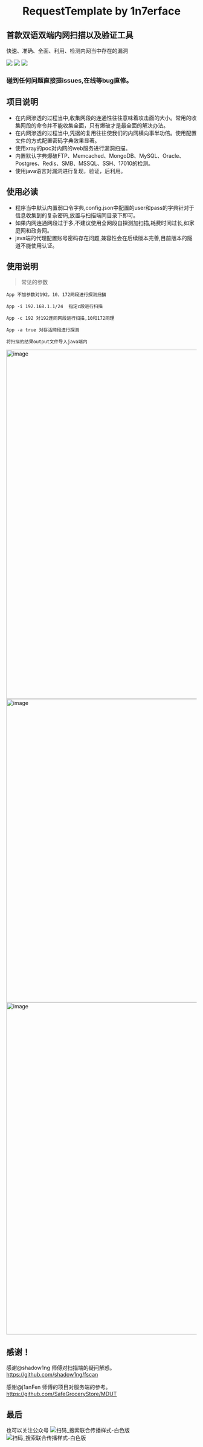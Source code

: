 <h1 align="center">RequestTemplate by 1n7erface</h1>

## 首款双语双端内网扫描以及验证工具
快速、准确、全面、利用、检测内网当中存在的漏洞

![](https://img.shields.io/badge/ReaTeam-%E6%AD%A6%E5%99%A8%E5%BA%93-red) ![](https://img.shields.io/badge/version-beta0.0.1-brightgreen) ![](https://img.shields.io/badge/author-1n7erface-blueviolet)

<h3>碰到任何问题直接提issues,在线等bug直修。</h3>

## 项目说明

- 在内网渗透的过程当中,收集网段的连通性往往意味着攻击面的大小。常用的收集网段的命令并不能收集全面，只有爆破才是最全面的解决办法。
- 在内网渗透的过程当中,凭据的复用往往使我们的内网横向事半功倍。使用配置文件的方式配置密码字典效果显著。
- 使用xray的poc对内网的web服务进行漏洞扫描。
- 内置默认字典爆破FTP、Memcached、MongoDB、MySQL、Oracle、Postgres、Redis、SMB、MSSQL、SSH、17010的检测。
- 使用java语言对漏洞进行复现，验证，后利用。

## 使用必读

- 程序当中默认内置弱口令字典,config.json中配置的user和pass的字典针对于信息收集到的复杂密码,放置与扫描端同目录下即可。
- 如果内网连通网段过于多,不建议使用全网段自探测加扫描,耗费时间过长,如家庭网和政务网。
- java端的代理配置账号密码存在问题,兼容性会在后续版本完善,目前版本的隧道不能使用认证。


## 使用说明


> 常见的参数

```shell
App 不加参数对192，10，172网段进行探测扫描
```

```shell
App -i 192.168.1.1/24  指定c段进行扫描
```

```shell
App -c 192 对192连同网段进行扫描,10和172同理
```

```shell
App -a true 对存活网段进行探测
```
```shell
将扫描的结果output文件导入java端内
```

<img width="921" alt="image" src="https://user-images.githubusercontent.com/52184829/161315973-0229f31b-ec32-498c-9617-8e76fdf0bea1.png">
<img width="800" alt="image" src="https://user-images.githubusercontent.com/52184829/161316094-825ce6f0-a35e-44db-81b6-ea19f2ba0193.png">
<img width="876" alt="image" src="https://user-images.githubusercontent.com/52184829/161316171-44ce4ae5-5265-46ab-910d-7a7bf8e6d590.png">

## 感谢！

感谢@shadow1ng 师傅对扫描端的疑问解惑。
https://github.com/shadow1ng/fscan

感谢@j1anFen 师傅的项目对服务端的参考。
https://github.com/SafeGroceryStore/MDUT

## 最后 

也可以关注公众号
![扫码_搜索联合传播样式-白色版](https://user-images.githubusercontent.com/52184829/161317011-343af6a1-0387-4b6b-9553-cbeebd91e33d.png)
![扫码_搜索联合传播样式-白色版](https://user-images.githubusercontent.com/52184829/162755521-20c6b842-fe69-4ce0-b122-4d6b0d01007b.png)



